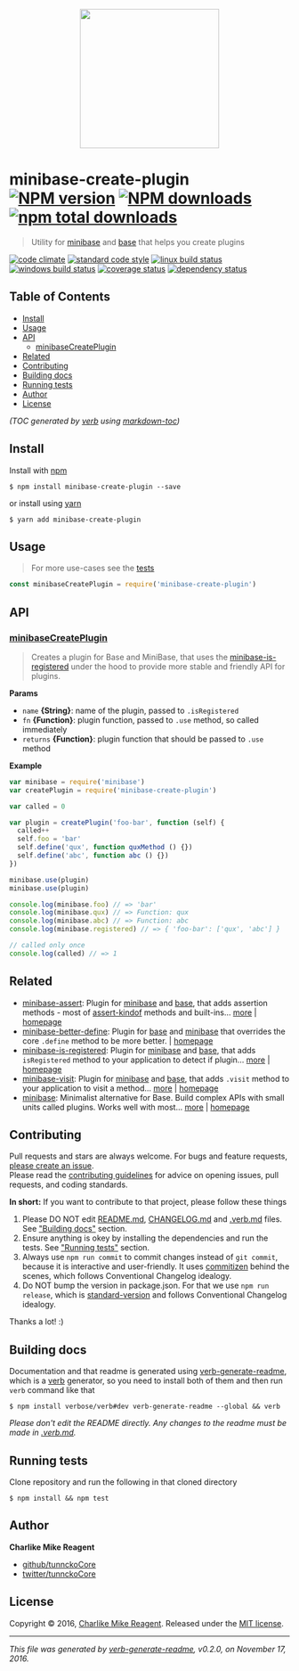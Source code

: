 <p align="center">
  <a href="https://github.com/node-minibase">
    <img height="250" width="250" src="https://avatars1.githubusercontent.com/u/23032863?v=3&s=250">
  </a>
</p>

# minibase-create-plugin [![NPM version](https://img.shields.io/npm/v/minibase-create-plugin.svg?style=flat)](https://www.npmjs.com/package/minibase-create-plugin) [![NPM downloads](https://img.shields.io/npm/dm/minibase-create-plugin.svg?style=flat)](https://npmjs.org/package/minibase-create-plugin) [![npm total downloads][downloads-img]][downloads-url]

> Utility for [minibase][] and [base][] that helps you create plugins

[![code climate][codeclimate-img]][codeclimate-url] 
[![standard code style][standard-img]][standard-url] 
[![linux build status][travis-img]][travis-url] 
[![windows build status][appveyor-img]][appveyor-url] 
[![coverage status][coveralls-img]][coveralls-url] 
[![dependency status][david-img]][david-url]

## Table of Contents
- [Install](#install)
- [Usage](#usage)
- [API](#api)
  * [minibaseCreatePlugin](#minibasecreateplugin)
- [Related](#related)
- [Contributing](#contributing)
- [Building docs](#building-docs)
- [Running tests](#running-tests)
- [Author](#author)
- [License](#license)

_(TOC generated by [verb](https://github.com/verbose/verb) using [markdown-toc](https://github.com/jonschlinkert/markdown-toc))_

## Install
Install with [npm](https://www.npmjs.com/)

```
$ npm install minibase-create-plugin --save
```

or install using [yarn](https://yarnpkg.com)

```
$ yarn add minibase-create-plugin
```

## Usage
> For more use-cases see the [tests](test.js)

```js
const minibaseCreatePlugin = require('minibase-create-plugin')
```

## API

### [minibaseCreatePlugin](index.js#L50)
> Creates a plugin for Base and MiniBase, that uses the [minibase-is-registered][] under the hood to provide more stable and friendly API for plugins.

**Params**

* `name` **{String}**: name of the plugin, passed to `.isRegistered`    
* `fn` **{Function}**: plugin function, passed to `.use` method, so called immediately    
* `returns` **{Function}**: plugin function that should be passed to `.use` method  

**Example**

```js
var minibase = require('minibase')
var createPlugin = require('minibase-create-plugin')

var called = 0

var plugin = createPlugin('foo-bar', function (self) {
  called++
  self.foo = 'bar'
  self.define('qux', function quxMethod () {})
  self.define('abc', function abc () {})
})

minibase.use(plugin)
minibase.use(plugin)

console.log(minibase.foo) // => 'bar'
console.log(minibase.qux) // => Function: qux
console.log(minibase.abc) // => Function: abc
console.log(minibase.registered) // => { 'foo-bar': ['qux', 'abc'] }

// called only once
console.log(called) // => 1
```

## Related
- [minibase-assert](https://www.npmjs.com/package/minibase-assert): Plugin for [minibase][] and [base][], that adds assertion methods - most of [assert-kindof][] methods and built-ins… [more](https://github.com/node-minibase/minibase-assert#readme) | [homepage](https://github.com/node-minibase/minibase-assert#readme "Plugin for [minibase][] and [base][], that adds assertion methods - most of [assert-kindof][] methods and built-ins assert module.")
- [minibase-better-define](https://www.npmjs.com/package/minibase-better-define): Plugin for [base][] and [minibase][] that overrides the core `.define` method to be more better. | [homepage](https://github.com/node-minibase/minibase-better-define#readme "Plugin for [base][] and [minibase][] that overrides the core `.define` method to be more better.")
- [minibase-is-registered](https://www.npmjs.com/package/minibase-is-registered): Plugin for [minibase][] and [base][], that adds `isRegistered` method to your application to detect if plugin… [more](https://github.com/node-minibase/minibase-is-registered#readme) | [homepage](https://github.com/node-minibase/minibase-is-registered#readme "Plugin for [minibase][] and [base][], that adds `isRegistered` method to your application to detect if plugin is already registered and returns true or false if named plugin is already registered on the instance.")
- [minibase-visit](https://www.npmjs.com/package/minibase-visit): Plugin for [minibase][] and [base][], that adds `.visit` method to your application to visit a method… [more](https://github.com/node-minibase/minibase-visit#readme) | [homepage](https://github.com/node-minibase/minibase-visit#readme "Plugin for [minibase][] and [base][], that adds `.visit` method to your application to visit a method over the items in an object, or map visit over the objects in an array. Using using [collection-visit][] package.")
- [minibase](https://www.npmjs.com/package/minibase): Minimalist alternative for Base. Build complex APIs with small units called plugins. Works well with most… [more](https://github.com/node-minibase/minibase#readme) | [homepage](https://github.com/node-minibase/minibase#readme "Minimalist alternative for Base. Build complex APIs with small units called plugins. Works well with most of the already existing [base][] plugins.")

## Contributing
Pull requests and stars are always welcome. For bugs and feature requests, [please create an issue](https://github.com/node-minibase/minibase-create-plugin/issues/new).  
Please read the [contributing guidelines](CONTRIBUTING.md) for advice on opening issues, pull requests, and coding standards.

**In short:** If you want to contribute to that project, please follow these things

1. Please DO NOT edit [README.md](README.md), [CHANGELOG.md](CHANGELOG.md) and [.verb.md](.verb.md) files. See ["Building docs"](#building-docs) section.
2. Ensure anything is okey by installing the dependencies and run the tests. See ["Running tests"](#running-tests) section.
3. Always use `npm run commit` to commit changes instead of `git commit`, because it is interactive and user-friendly. It uses [commitizen][] behind the scenes, which follows Conventional Changelog idealogy.
4. Do NOT bump the version in package.json. For that we use `npm run release`, which is [standard-version][] and follows Conventional Changelog idealogy.

Thanks a lot! :)

## Building docs
Documentation and that readme is generated using [verb-generate-readme][], which is a [verb][] generator, so you need to install both of them and then run `verb` command like that

```
$ npm install verbose/verb#dev verb-generate-readme --global && verb
```

_Please don't edit the README directly. Any changes to the readme must be made in [.verb.md](.verb.md)._

## Running tests
Clone repository and run the following in that cloned directory

```
$ npm install && npm test
```

## Author
**Charlike Mike Reagent**

+ [github/tunnckoCore](https://github.com/tunnckoCore)
+ [twitter/tunnckoCore](http://twitter.com/tunnckoCore)

## License
Copyright © 2016, [Charlike Mike Reagent](http://www.tunnckocore.tk). Released under the [MIT license](LICENSE).

***

_This file was generated by [verb-generate-readme](https://github.com/verbose/verb-generate-readme), v0.2.0, on November 17, 2016._

[assert-kindof]: https://github.com/tunnckocore/assert-kindof
[base]: https://github.com/node-base/base
[collection-visit]: https://github.com/jonschlinkert/collection-visit
[commitizen]: https://github.com/commitizen/cz-cli
[minibase-is-registered]: https://github.com/node-minibase/minibase-is-registered
[minibase]: https://github.com/node-minibase/minibase
[standard-version]: https://github.com/conventional-changelog/standard-version
[verb-generate-readme]: https://github.com/verbose/verb-generate-readme
[verb]: https://github.com/verbose/verb

[downloads-url]: https://www.npmjs.com/package/minibase-create-plugin
[downloads-img]: https://img.shields.io/npm/dt/minibase-create-plugin.svg

[codeclimate-url]: https://codeclimate.com/github/node-minibase/minibase-create-plugin
[codeclimate-img]: https://img.shields.io/codeclimate/github/node-minibase/minibase-create-plugin.svg

[travis-url]: https://travis-ci.org/node-minibase/minibase-create-plugin
[travis-img]: https://img.shields.io/travis/node-minibase/minibase-create-plugin/master.svg?label=linux

[appveyor-url]: https://ci.appveyor.com/project/tunnckoCore/minibase-create-plugin
[appveyor-img]: https://img.shields.io/appveyor/ci/tunnckoCore/minibase-create-plugin/master.svg?label=windows

[coveralls-url]: https://coveralls.io/r/node-minibase/minibase-create-plugin
[coveralls-img]: https://img.shields.io/coveralls/node-minibase/minibase-create-plugin.svg

[david-url]: https://david-dm.org/node-minibase/minibase-create-plugin
[david-img]: https://img.shields.io/david/node-minibase/minibase-create-plugin.svg

[standard-url]: https://github.com/feross/standard
[standard-img]: https://img.shields.io/badge/code%20style-standard-brightgreen.svg

